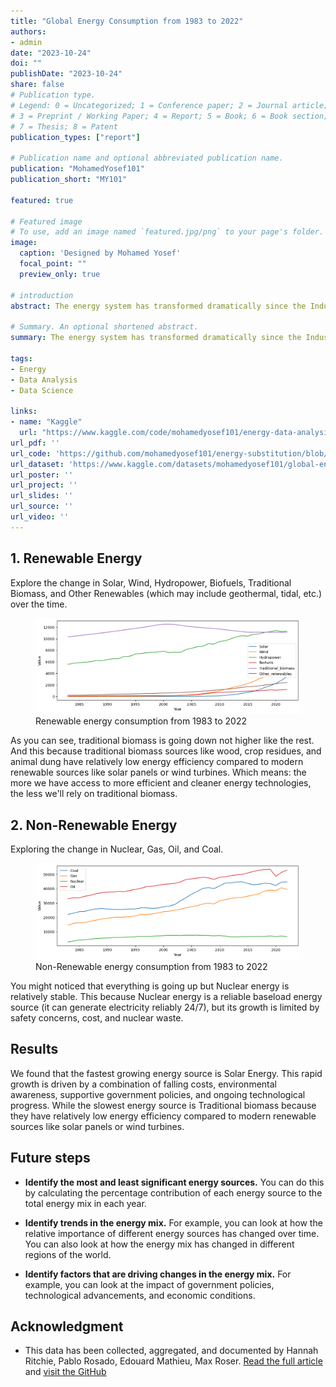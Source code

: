 ```yaml
---
title: "Global Energy Consumption from 1983 to 2022"
authors:
- admin
date: "2023-10-24"
doi: ""
publishDate: "2023-10-24"
share: false
# Publication type.
# Legend: 0 = Uncategorized; 1 = Conference paper; 2 = Journal article;
# 3 = Preprint / Working Paper; 4 = Report; 5 = Book; 6 = Book section;
# 7 = Thesis; 8 = Patent
publication_types: ["report"]

# Publication name and optional abbreviated publication name.
publication: "MohamedYosef101"
publication_short: "MY101"

featured: true 

# Featured image
# To use, add an image named `featured.jpg/png` to your page's folder. 
image:
  caption: 'Designed by Mohamed Yosef'
  focal_point: ""
  preview_only: true

# introduction
abstract: The energy system has transformed dramatically since the Industrial Revolution. We found that the fastest growing energy source is Solar Energy. This rapid growth is driven by a combination of falling costs, environmental awareness, supportive government policies, and ongoing technological progress. While the slowest  energy source is Tradional biomass becasue they have relatively low energy efficiency compared to modern renewable sources like solar panels or wind turbines.

# Summary. An optional shortened abstract.
summary: The energy system has transformed dramatically since the Industrial Revolution. We found that the fastest growing energy source is Solar Energy. While the slowest  energy source is Tradional biomass.

tags:
- Energy
- Data Analysis
- Data Science

links:
- name: "Kaggle"
  url: "https://www.kaggle.com/code/mohamedyosef101/energy-data-analysis-and-growth-speed"
url_pdf: ''
url_code: 'https://github.com/mohamedyosef101/energy-substitution/blob/main/main.ipynb'
url_dataset: 'https://www.kaggle.com/datasets/mohamedyosef101/global-energy-substitution-from-1983-to-2022'
url_poster: ''
url_project: ''
url_slides: ''
url_source: ''
url_video: ''
---
```


## 1. Renewable Energy
Explore the change in Solar, Wind, Hydropower, Biofuels, Traditional Biomass, and Other Renewables (which may include geothermal, tidal, etc.) over the time.

<figure>
<img alt="Renewable energy consumption from 1983 to 2022"
src="./images/renewable-energy-plot.png">
<figcaption>Renewable energy consumption from 1983 to 2022</figcaption>
</figure>

As you can see, traditional biomass is going down not higher like the rest. And this because traditional biomass sources like wood, crop residues, and animal dung have relatively low energy efficiency compared to modern renewable sources like solar panels or wind turbines. Which means: the more we have access to more efficient and cleaner energy technologies, the less we'll rely on traditional biomass.

## 2. Non-Renewable Energy
Exploring the change in Nuclear, Gas, Oil, and Coal.

<figure>
<img alt="Non-Renewable energy consumption from 1983 to 2022"
src="./images/non-renewable-plot.png">
<figcaption>Non-Renewable energy consumption from 1983 to 2022</figcaption>
</figure>

You might noticed that everything is going up but Nuclear energy is relatively stable. This because Nuclear energy is a reliable baseload energy source (it can generate electricity reliably 24/7), but its growth is limited by safety concerns, cost, and nuclear waste.

## Results
We found that the fastest growing energy source is Solar Energy. This rapid growth is driven by a combination of falling costs, environmental awareness, supportive government policies, and ongoing technological progress. While the slowest  energy source is Traditional biomass because they have relatively low energy efficiency compared to modern renewable sources like solar panels or wind turbines.

## Future steps
* **Identify the most and least significant energy sources.** You can do this by calculating the percentage contribution of each energy source to the total energy mix in each year.

* **Identify trends in the energy mix.** For example, you can look at how the relative importance of different energy sources has changed over time. You can also look at how the energy mix has changed in different regions of the world.

* **Identify factors that are driving changes in the energy mix.** For example, you can look at the impact of government policies, technological advancements, and economic conditions.


## Acknowledgment
* This data has been collected, aggregated, and documented by Hannah Ritchie, Pablo Rosado, Edouard Mathieu, Max Roser. [Read the full article](https://ourworldindata.org/energy-production-consumption) and [visit the GitHub](https://github.com/owid/energy-data)
